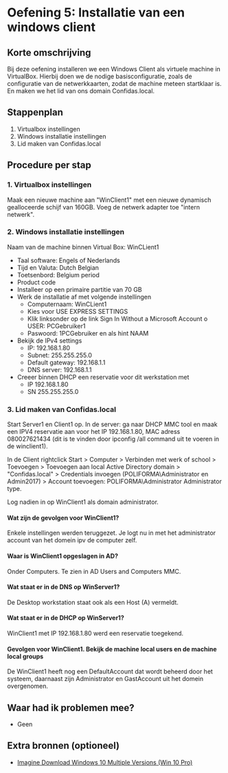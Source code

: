 # Oefening 5: Installatie van een windows client

## Korte omschrijving

Bij deze oefening installeren we een Windows Client als virtuele machine in VirtualBox. Hierbij doen we de nodige basisconfiguratie, zoals de configuratie van de netwerkkaarten, zodat de machine meteen startklaar is. En maken we het lid van ons domain Confidas.local. 

## Stappenplan

1. Virtualbox instellingen
2. Windows installatie instellingen
3. Lid maken van Confidas.local

## Procedure per stap

### 1. Virtualbox instellingen

Maak een nieuwe machine aan "WinClient1" met een nieuwe dynamisch gealloceerde schijf van 160GB. Voeg de netwerk adapter toe "intern netwerk". 

### 2. Windows installatie instellingen

Naam van de machine binnen Virtual Box: WinCLient1
- Taal software: Engels of Nederlands
- Tijd en Valuta: Dutch Belgian
- Toetsenbord: Belgium period
- Product code
- Installeer op een primaire partitie van 70 GB
- Werk de installatie af met volgende instellingen
    - Computernaam: WinCLient1
    - Kies voor USE EXPRESS SETTINGS
    - Klik linksonder op de link Sign In Without a Microsoft Account o USER: PCGebruiker1
    - Paswoord: 1PCGebruiker en als hint NAAM
- Bekijk de IPv4 settings
    - IP: 192.168.1.80
    - Subnet: 255.255.255.0
    - Default gateway: 192.168.1.1
    - DNS server: 192.168.1.1
- Creeer binnen DHCP een reservatie voor dit werkstation met
    - IP 192.168.1.80
    - SN 255.255.255.0

### 3. Lid maken van Confidas.local

Start Server1 en Client1 op. In de server: ga naar DHCP MMC tool en maak een IPV4 reservatie aan voor het IP 192.168.1.80, MAC adress 080027621434 (dit is te vinden door ipconfig /all command uit te voeren in de winclient1). 

In de Client rightclick Start > Computer > Verbinden met werk of school > Toevoegen > Toevoegen aan local Active Directory domain > "Confidas.local" > Credentials invoegen (POLIFORMA\Administrator en Admin2017) > Account toevoegen: POLIFORMA\Administrator Administrator type. 

Log nadien in op WinClient1 als domain administrator.

#### Wat zijn de gevolgen voor WinClient1?

Enkele instellingen werden teruggezet. Je logt nu in met het administrator account van het domein ipv de computer zelf. 

#### Waar is WinClient1 opgeslagen in AD?

Onder Computers. Te zien in AD Users and Computers MMC. 

#### Wat staat er in de DNS op WinServer1?

De Desktop workstation staat ook als een Host (A) vermeldt. 

#### Wat staat er in de DHCP op WinServer1?

WinClient1 met IP 192.168.1.80 werd een reservatie toegekend. 

#### Gevolgen voor WinClient1. Bekijk de machine local users en de machine local groups

De WinClient1 heeft nog een DefaultAccount dat wordt beheerd door het systeem, daarnaast zijn Administrator en GastAccount uit het domein overgenomen. 

## Waar had ik problemen mee?

- Geen

## Extra bronnen (optioneel)

- [Imagine Download Windows 10 Multiple Versions (Win 10 Pro)](https://e5.onthehub.com/WebStore/OfferingDetails.aspx?o=dafc87c7-1d1a-e711-9427-b8ca3a5db7a1&pmv=769faff4-d124-e511-940e-b8ca3a5db7a1&ws=9382cda9-c42d-e211-aed3-f04da23e67f6&vsro=8)